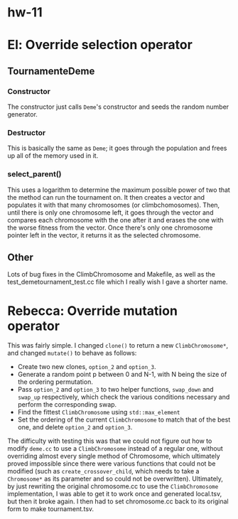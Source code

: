 # hw-11


El: Override selection operator
===============================

## TournamenteDeme

### Constructor

The constructor just calls `Deme`'s constructor and seeds the random number generator.

### Destructor

This is basically the same as `Deme`; it goes through the population and frees up all of the memory used in it.

### select_parent()

This uses a logarithm to determine the maximum possible power of two that the method can run the tournament on. It then creates a vector and populates it with that many chromosomes (or climbchomosomes). Then, until there is only one chromosome left, it goes through the vector and compares each chromosome with the one after it and erases the one with the worse fitness from the vector. Once there's only one chromosome pointer left in the vector, it returns it as the selected chromosome.

## Other

Lots of bug fixes in the ClimbChromosome and Makefile, as well as the test_demetournament_test.cc file which I really wish I gave a shorter name.

Rebecca: Override mutation operator
===============================
This was fairly simple. I changed `clone()` to return a new `ClimbChromosome*`, and changed `mutate()` to behave as follows:
- Create two new clones, `option_2` and `option_3`.
- Generate a random point p between 0 and N-1, with N being the size of the ordering permutation.
- Pass `option_2` and `option_3` to two helper functions, `swap_down` and `swap_up` respectively, which check the various conditions necessary and perform the corresponding swap.
- Find the fittest `ClimbChromosome` using `std::max_element`
- Set the ordering of the current `ClimbChromosome` to match that of the best one, and delete `option_2` and `option_3`.

The difficulty with testing this was that we could not figure out how to modify `deme.cc` to use a `ClimbChromosome` instead of a regular one, without overriding almost every single method of Chromosome, which ultimately proved impossible since there were various functions that could not be modified (such as `create_crossover_child`, which needs to take a `Chromosome*` as its parameter and so could not be overwritten). Ultimately, by just rewriting the original chromosome.cc to use the `ClimbChromosome` implementation, I was able to get it to work once and generated local.tsv, but then it broke again. I then had to set chromosome.cc back to its original form to make tournament.tsv.
